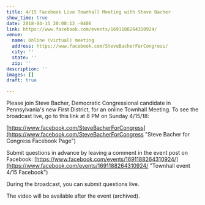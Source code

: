 ```yaml
---
title: 4/15 Facebook Live Townhall Meeting with Steve Bacher
show_time: true
date: 2018-04-15 20:00:12 -0400
link: https://www.facebook.com/events/1691188264310924/
venue:
  name: Online (virtual) meeting
  address: https://www.facebook.com/SteveBacherForCongress/
  city: ''
  state: ''
  zip: ''
description: ''
images: []
draft: true

---
```

Please join Steve Bacher, Democratic Congressional candidate in Pennsylvania's new First District, for an online Townhall Meeting. To see the broadcast live, go to this link at 8 PM on Sunday 4/15/18:  
  
[https://www.facebook.com/SteveBacherForCongress](https://www.facebook.com/SteveBacherForCongress "Steve Bacher for Congress Facebook Page")  
  
Submit questions in advance by leaving a comment in the event post on Facebook: [https://www.facebook.com/events/1691188264310924/](https://www.facebook.com/events/1691188264310924/ "Townhall event 4/15 Facebook")

During the broadcast, you can submit questions live.

The video will be available after the event (archived). 